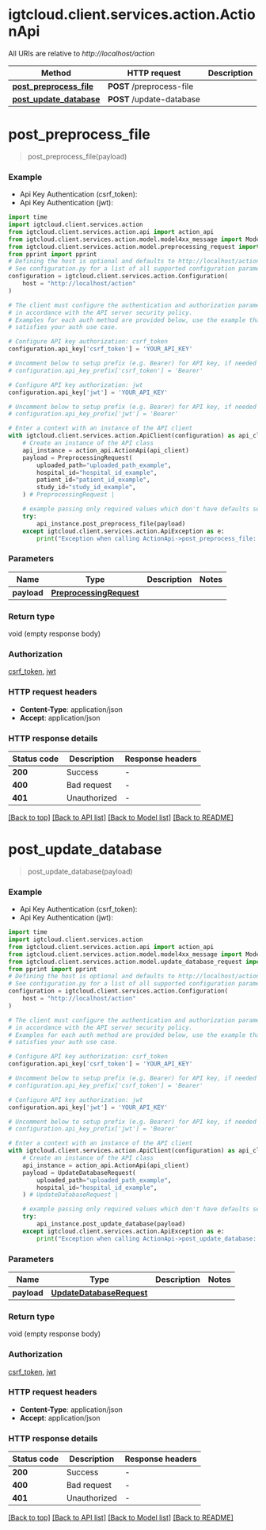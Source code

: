# igtcloud.client.services.action.ActionApi

All URIs are relative to *http://localhost/action*

Method | HTTP request | Description
------------- | ------------- | -------------
[**post_preprocess_file**](ActionApi.md#post_preprocess_file) | **POST** /preprocess-file | 
[**post_update_database**](ActionApi.md#post_update_database) | **POST** /update-database | 


# **post_preprocess_file**
> post_preprocess_file(payload)



### Example

* Api Key Authentication (csrf_token):
* Api Key Authentication (jwt):
```python
import time
import igtcloud.client.services.action
from igtcloud.client.services.action.api import action_api
from igtcloud.client.services.action.model.model4xx_message import Model4xxMessage
from igtcloud.client.services.action.model.preprocessing_request import PreprocessingRequest
from pprint import pprint
# Defining the host is optional and defaults to http://localhost/action
# See configuration.py for a list of all supported configuration parameters.
configuration = igtcloud.client.services.action.Configuration(
    host = "http://localhost/action"
)

# The client must configure the authentication and authorization parameters
# in accordance with the API server security policy.
# Examples for each auth method are provided below, use the example that
# satisfies your auth use case.

# Configure API key authorization: csrf_token
configuration.api_key['csrf_token'] = 'YOUR_API_KEY'

# Uncomment below to setup prefix (e.g. Bearer) for API key, if needed
# configuration.api_key_prefix['csrf_token'] = 'Bearer'

# Configure API key authorization: jwt
configuration.api_key['jwt'] = 'YOUR_API_KEY'

# Uncomment below to setup prefix (e.g. Bearer) for API key, if needed
# configuration.api_key_prefix['jwt'] = 'Bearer'

# Enter a context with an instance of the API client
with igtcloud.client.services.action.ApiClient(configuration) as api_client:
    # Create an instance of the API class
    api_instance = action_api.ActionApi(api_client)
    payload = PreprocessingRequest(
        uploaded_path="uploaded_path_example",
        hospital_id="hospital_id_example",
        patient_id="patient_id_example",
        study_id="study_id_example",
    ) # PreprocessingRequest | 

    # example passing only required values which don't have defaults set
    try:
        api_instance.post_preprocess_file(payload)
    except igtcloud.client.services.action.ApiException as e:
        print("Exception when calling ActionApi->post_preprocess_file: %s\n" % e)
```


### Parameters

Name | Type | Description  | Notes
------------- | ------------- | ------------- | -------------
 **payload** | [**PreprocessingRequest**](PreprocessingRequest.md)|  |

### Return type

void (empty response body)

### Authorization

[csrf_token](../README.md#csrf_token), [jwt](../README.md#jwt)

### HTTP request headers

 - **Content-Type**: application/json
 - **Accept**: application/json


### HTTP response details
| Status code | Description | Response headers |
|-------------|-------------|------------------|
**200** | Success |  -  |
**400** | Bad request |  -  |
**401** | Unauthorized |  -  |

[[Back to top]](#) [[Back to API list]](../README.md#documentation-for-api-endpoints) [[Back to Model list]](../README.md#documentation-for-models) [[Back to README]](../README.md)

# **post_update_database**
> post_update_database(payload)



### Example

* Api Key Authentication (csrf_token):
* Api Key Authentication (jwt):
```python
import time
import igtcloud.client.services.action
from igtcloud.client.services.action.api import action_api
from igtcloud.client.services.action.model.model4xx_message import Model4xxMessage
from igtcloud.client.services.action.model.update_database_request import UpdateDatabaseRequest
from pprint import pprint
# Defining the host is optional and defaults to http://localhost/action
# See configuration.py for a list of all supported configuration parameters.
configuration = igtcloud.client.services.action.Configuration(
    host = "http://localhost/action"
)

# The client must configure the authentication and authorization parameters
# in accordance with the API server security policy.
# Examples for each auth method are provided below, use the example that
# satisfies your auth use case.

# Configure API key authorization: csrf_token
configuration.api_key['csrf_token'] = 'YOUR_API_KEY'

# Uncomment below to setup prefix (e.g. Bearer) for API key, if needed
# configuration.api_key_prefix['csrf_token'] = 'Bearer'

# Configure API key authorization: jwt
configuration.api_key['jwt'] = 'YOUR_API_KEY'

# Uncomment below to setup prefix (e.g. Bearer) for API key, if needed
# configuration.api_key_prefix['jwt'] = 'Bearer'

# Enter a context with an instance of the API client
with igtcloud.client.services.action.ApiClient(configuration) as api_client:
    # Create an instance of the API class
    api_instance = action_api.ActionApi(api_client)
    payload = UpdateDatabaseRequest(
        uploaded_path="uploaded_path_example",
        hospital_id="hospital_id_example",
    ) # UpdateDatabaseRequest | 

    # example passing only required values which don't have defaults set
    try:
        api_instance.post_update_database(payload)
    except igtcloud.client.services.action.ApiException as e:
        print("Exception when calling ActionApi->post_update_database: %s\n" % e)
```


### Parameters

Name | Type | Description  | Notes
------------- | ------------- | ------------- | -------------
 **payload** | [**UpdateDatabaseRequest**](UpdateDatabaseRequest.md)|  |

### Return type

void (empty response body)

### Authorization

[csrf_token](../README.md#csrf_token), [jwt](../README.md#jwt)

### HTTP request headers

 - **Content-Type**: application/json
 - **Accept**: application/json


### HTTP response details
| Status code | Description | Response headers |
|-------------|-------------|------------------|
**200** | Success |  -  |
**400** | Bad request |  -  |
**401** | Unauthorized |  -  |

[[Back to top]](#) [[Back to API list]](../README.md#documentation-for-api-endpoints) [[Back to Model list]](../README.md#documentation-for-models) [[Back to README]](../README.md)

